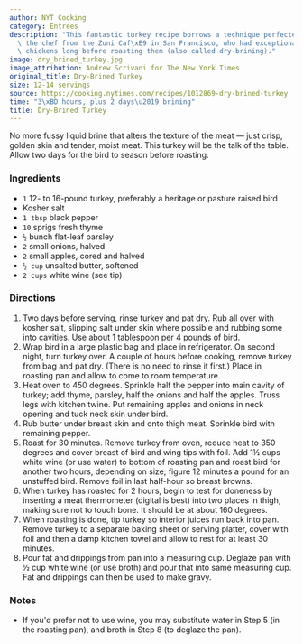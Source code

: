 ```yaml
---
author: NYT Cooking
category: Entrees
description: "This fantastic turkey recipe borrows a technique perfected by Judy Rodgers,\
  \ the chef from the Zuni Caf\xE9 in San Francisco, who had exceptional results salting\
  \ chickens long before roasting them (also called dry-brining)."
image: dry_brined_turkey.jpg
image_attribution: Andrew Scrivani for The New York Times
original_title: Dry-Brined Turkey
size: 12-14 servings
source: https://cooking.nytimes.com/recipes/1012869-dry-brined-turkey
time: "3\xBD hours, plus 2 days\u2019 brining"
title: Dry-Brined Turkey
---
```


No more fussy liquid brine that alters the texture of the meat — just crisp, golden skin and tender, moist meat. This turkey will be the talk of the table. Allow two days for the bird to season before roasting.

### Ingredients

* `1` 12- to 16-pound turkey, preferably a heritage or pasture raised bird
* Kosher salt
* `1 tbsp` black pepper
* `10` sprigs fresh thyme
* `½` bunch flat-leaf parsley
* `2` small onions, halved
* `2` small apples, cored and halved
* `½ cup` unsalted butter, softened
* `2 cups` white wine (see tip)

### Directions

1. Two days before serving, rinse turkey and pat dry. Rub all over with kosher salt, slipping salt under skin where possible and rubbing some into cavities. Use about 1 tablespoon per 4 pounds of bird.
2. Wrap bird in a large plastic bag and place in refrigerator. On second night, turn turkey over. A couple of hours before cooking, remove turkey from bag and pat dry. (There is no need to rinse it first.) Place in roasting pan and allow to come to room temperature.
3. Heat oven to 450 degrees. Sprinkle half the pepper into main cavity of turkey; add thyme, parsley, half the onions and half the apples. Truss legs with kitchen twine. Put remaining apples and onions in neck opening and tuck neck skin under bird.
4. Rub butter under breast skin and onto thigh meat. Sprinkle bird with remaining pepper.
5. Roast for 30 minutes. Remove turkey from oven, reduce heat to 350 degrees and cover breast of bird and wing tips with foil. Add 1½ cups white wine (or use water) to bottom of roasting pan and roast bird for another two hours, depending on size; figure 12 minutes a pound for an unstuffed bird. Remove foil in last half-hour so breast browns.
6. When turkey has roasted for 2 hours, begin to test for doneness by inserting a meat thermometer (digital is best) into two places in thigh, making sure not to touch bone. It should be at about 160 degrees.
7. When roasting is done, tip turkey so interior juices run back into pan. Remove turkey to a separate baking sheet or serving platter, cover with foil and then a damp kitchen towel and allow to rest for at least 30 minutes.
8. Pour fat and drippings from pan into a measuring cup. Deglaze pan with ½ cup white wine (or use broth) and pour that into same measuring cup. Fat and drippings can then be used to make gravy.

### Notes

- If you'd prefer not to use wine, you may substitute water in Step 5 (in the roasting pan), and broth in Step 8 (to deglaze the pan).